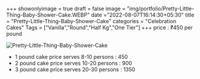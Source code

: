+++
showonlyimage = true
draft = false
image = "img/portfolio/Pretty-Little-Thing-Baby-Shower-Cake.WEBP"
date ="2022-08-07T16:14:30+05:30"
title = "Pretty-Little-Thing-Baby-Shower-Cake"
categories = "Celebration Cakes"
Tags = ["Vanilla","Round","Half Kg","One Tier"]
+++
price : ₹450 per pound
<!--more-->
![Pretty-Little-Thing-Baby-Shower-Cake](/img/portfolio/Pretty-Little-Thing-Baby-Shower-Cake.WEBP)
* 1 pound cake price serves 8-10 persons : 450
* 2 pound cake price serves 10-20 persons : 900
* 3 pound cake price serves 20-30 persons : 1350
